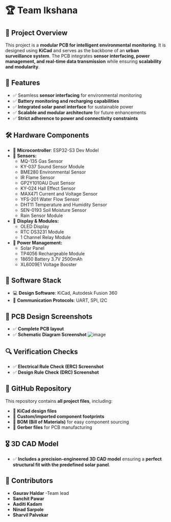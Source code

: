 # 🏆 Team Ikshana

## 📌 Project Overview
This project is a **modular PCB for intelligent environmental monitoring**. It is designed using **KiCad** and serves as the backbone of an **urban surveillance system**. The PCB integrates **sensor interfacing, power management, and real-time data transmission** while ensuring **scalability and modularity**.

## 🎯 Features
- ✅ Seamless **sensor interfacing** for environmental monitoring
- ✅ **Battery monitoring and recharging capabilities**
- ✅ **Integrated solar panel interface** for sustainable power
- ✅ **Scalable and modular architecture** for future enhancements
- ✅ **Strict adherence to power and connectivity constraints**

## 🛠️ Hardware Components
- 🔧 **Microcontroller**: ESP32-S3 Dev Model
- 🔧 **Sensors:**
  - MQ-135 Gas Sensor
  - KY-037 Sound Sensor Module
  - BME280 Environmental Sensor
  - IR Flame Sensor
  - GP2Y1010AU Dust Sensor
  - KY-024 Hall Effect Sensor
  - MAX471 Current and Voltage Sensor
  - YFS-201 Water Flow Sensor
  - DHT11 Temperature and Humidity Sensor
  - SEN-0193 Soil Moisture Sensor
  - Rain Sensor Module
- 🔧 **Display & Modules:**
  - OLED Display
  - RTC DS3231 Module
  - 1 Channel Relay Module
- 🔧 **Power Management:**
  - Solar Panel
  - TP4056 Rechargeable Module 
  - 18650 Battery 3.7V 2500mAh 
  - XL6009E1 Voltage Booster

## 💾 Software Stack
- 💻 **Design Software**: KiCad, Autodesk Fusion 360
- 🔌 **Communication Protocols**: UART, SPI, I2C

## 📸 PCB Design Screenshots
- ✅ **Complete PCB layout**
- ✅ **Schematic Diagram Screenshot**
![image](https://github.com/user-attachments/assets/07034c6d-76cf-4ad0-a3a6-5e495c79c1ff)


## 🔍 Verification Checks
- ✅ **Electrical Rule Check (ERC) Screenshot**
- ✅ **Design Rule Check (DRC) Screenshot**

## 📂 GitHub Repository
This repository contains **all project files**, including:
- 📁 **KiCad design files**
- 📁 **Custom/imported component footprints**
- 📁 **BOM (Bill of Materials)** for easy component sourcing
- 📁 **Gerber files** for PCB manufacturing

## 🎖 3D CAD Model
- ✅ **Includes a precision-engineered 3D CAD model** ensuring a **perfect structural fit with the predefined solar panel**.

## 🤝 Contributors
- **Gaurav Haldar** -Team lead
- **Sanchit Pawar**
- **Aaditi Kadam**
- **Ninad Sarpole**
- **Sharvil Palvekar**
